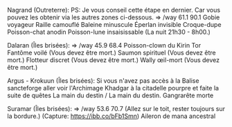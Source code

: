 Nagrand (Outreterre):
PS: Je vous conseil cette étape en dernier. Car vous pouvez les obtenir via les autres zones ci-dessous.
=> /way 61.1 90.1
Gobie voyageur
Raille camouflé
Baleine minuscule
Éperlan invisible
Croque-dupe
Poisson-chat anodin
Poisson-lune insaisissable (La nuit 21h30 - 8h00.)

Dalaran (Îles brisées):
=> /way 45.9 68.4
Poisson-clown du Kirin Tor
Fantôme voilé (Vous devez être mort.)
Saumon spirituel (Vous devez être mort.)
Flotteur discret (Vous devez être mort.)
Wally œil-mort (Vous devez être mort.)

Argus - Krokuun (Îles brisées):
Si vous n'avez pas accès à la Balise sancteforge aller voir l'Archimage Khadgar à la citadelle pourpre et faite la suite de quêtes La main du destin / La main du destin.
Gangrarête morte

Suramar (Îles brisées):
=> /way 53.6 70.7 (Allez sur le toit, rester toujours sur la bordure.)
(Capture: https://ibb.co/bFb1Smn)
Aileron de mana ancestral
